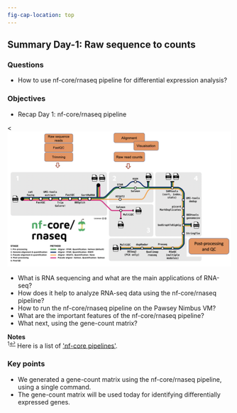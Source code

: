 ```yaml
---
fig-cap-location: top
---
```


## **Summary Day-1: Raw sequence to counts**


<div class="questions">

### **Questions**

- How to use nf-core/rnaseq pipeline for differential expression analysis?
</div>  

<div class="objectives">

### **Objectives**

- Recap Day 1: nf-core/rnaseq pipeline

</div>  

<![The samplesheet](/fig/typical_and_nfcore_merged.png)

- What is RNA sequencing and what are the main applications of RNA-seq?
- How does it help to analyze RNA-seq data using the nf-core/rnaseq pipeline?
- How to run the nf-core/rnaseq pipeline on the Pawsey Nimbus VM?
- What are the important features of the nf-core/rnaseq pipeline?
- What next, using the gene-count matrix?




**Notes**   
<sup id="f1">1[↩](#a1)</sup> Here is a list of ['nf-core pipelines'](https://nf-co.re/pipelines/).









<div class="keypoints">

### **Key points**

- We generated a gene-count matrix using the nf-core/rnaseq pipeline, using a single command.
- The gene-count matrix will be used today for identifying differentially expressed genes.

</div>  

